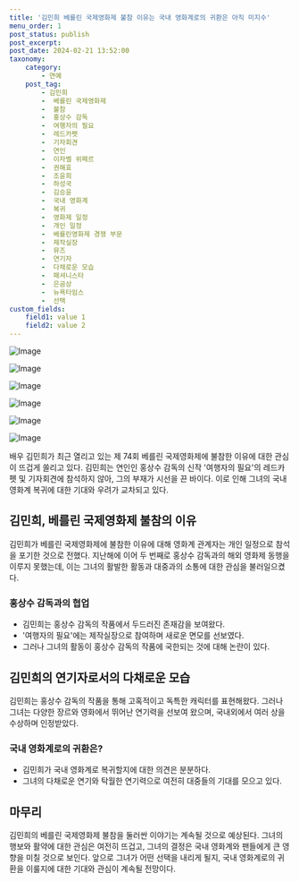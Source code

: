 ```yaml
---
title: '김민희 베를린 국제영화제 불참 이유는 국내 영화계로의 귀환은 아직 미지수'
menu_order: 1
post_status: publish
post_excerpt: 
post_date: 2024-02-21 13:52:00
taxonomy:
    category:
        - 연예
    post_tag:
        - 김민희
        -  베를린 국제영화제
        -  불참
        -  홍상수 감독
        -  여행자의 필요
        -  레드카펫
        -  기자회견
        -  연인
        -  이자벨 위페르
        -  권해효
        -  조윤희
        -  하성국
        -  김승윤
        -  국내 영화계
        -  복귀
        -  영화제 일정
        -  개인 일정
        -  베를린영화제 경쟁 부문
        -  제작실장
        -  뮤즈
        -  연기자
        -  다채로운 모습
        -  패셔니스타
        -  은곰상
        -  뉴욕타임스
        -  선택
custom_fields:
    field1: value 1
    field2: value 2
---
```


![Image](https://ssl.pstatic.net/mimgnews/image/109/2024/02/20/0005021377_001_20240220202415575.jpg?type=w540)

![Image](https://mimgnews.pstatic.net/image/109/2024/02/20/0005021377_002_20240220202415588.jpg?type=w540)

![Image](https://ssl.pstatic.net/mimgnews/image/109/2024/02/20/0005021377_003_20240220202415599.jpg?type=w540)

![Image](https://mimgnews.pstatic.net/image/109/2024/02/20/0005021377_004_20240220202415607.jpg?type=w540)

![Image](https://ssl.pstatic.net/mimgnews/image/109/2024/02/20/0005021377_005_20240220202415614.jpg?type=w540)

![Image](https://mimgnews.pstatic.net/image/109/2024/02/20/0005021377_006_20240220202415622.jpg?type=w540)

배우 김민희가 최근 열리고 있는 제 74회 베를린 국제영화제에 불참한 이유에 대한 관심이 뜨겁게 쏠리고 있다. 김민희는 연인인 홍상수 감독의 신작 '여행자의 필요'의 레드카펫 및 기자회견에 참석하지 않아, 그의 부재가 시선을 끈 바이다. 이로 인해 그녀의 국내 영화계 복귀에 대한 기대와 우려가 교차되고 있다.
## 김민희, 베를린 국제영화제 불참의 이유
김민희가 베를린 국제영화제에 불참한 이유에 대해 영화계 관계자는 개인 일정으로 참석을 포기한 것으로 전했다. 지난해에 이어 두 번째로 홍상수 감독과의 해외 영화제 동행을 이루지 못했는데, 이는 그녀의 활발한 활동과 대중과의 소통에 대한 관심을 불러일으켰다.
### 홍상수 감독과의 협업
- 김민희는 홍상수 감독의 작품에서 두드러진 존재감을 보여왔다.
- '여행자의 필요'에는 제작실장으로 참여하며 새로운 면모를 선보였다.
- 그러나 그녀의 활동이 홍상수 감독의 작품에 국한되는 것에 대해 논란이 있다.
## 김민희의 연기자로서의 다채로운 모습
김민희는 홍상수 감독의 작품을 통해 고혹적이고 독특한 캐릭터를 표현해왔다. 그러나 그녀는 다양한 장르와 영화에서 뛰어난 연기력을 선보여 왔으며, 국내외에서 여러 상을 수상하며 인정받았다.
### 국내 영화계로의 귀환은?
- 김민희가 국내 영화계로 복귀할지에 대한 의견은 분분하다.
- 그녀의 다채로운 연기와 탁월한 연기력으로 여전히 대중들의 기대를 모으고 있다.
## 마무리
김민희의 베를린 국제영화제 불참을 둘러싼 이야기는 계속될 것으로 예상된다. 그녀의 행보와 활약에 대한 관심은 여전히 뜨겁고, 그녀의 결정은 국내 영화계와 팬들에게 큰 영향을 미칠 것으로 보인다. 앞으로 그녀가 어떤 선택을 내리게 될지, 국내 영화계로의 귀환을 이룰지에 대한 기대와 관심이 계속될 전망이다.
